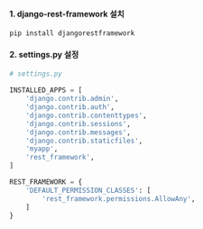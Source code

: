 #### 1. django-rest-framework 설치
`pip install djangorestframework`
<br/>
#### 2. settings.py 설정
```python
# settings.py

INSTALLED_APPS = [
    'django.contrib.admin',
    'django.contrib.auth',
    'django.contrib.contenttypes',
    'django.contrib.sessions',
    'django.contrib.messages',
    'django.contrib.staticfiles',
    'myapp',
    'rest_framework',
]

REST_FRAMEWORK = {
    'DEFAULT_PERMISSION_CLASSES': [
        'rest_framework.permissions.AllowAny',
    ]
}
```
